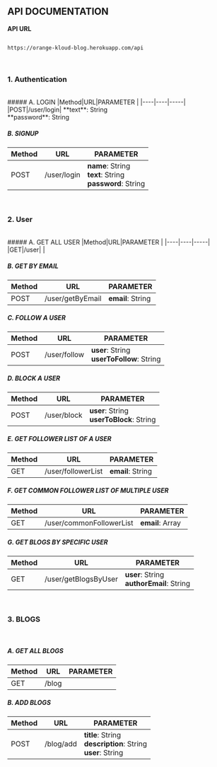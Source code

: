 ## API DOCUMENTATION


**API URL**

```

https://orange-kloud-blog.herokuapp.com/api
```

<br>

### 1. Authentication

<br>
##### A. LOGIN
|Method|URL|PARAMETER |
|----|----|-----|
|POST|/user/login|  **text**: String <br> **password**: String

##### B. SIGNUP
|Method|URL|PARAMETER |
|----|----|-----|
|POST|/user/login| **name**: String <br> **text**: String <br> **password**: String


<br>

### 2. User

<br>
##### A. GET ALL USER
|Method|URL|PARAMETER |
|----|----|-----|
|GET|/user|  |

##### B. GET BY EMAIL
|Method|URL|PARAMETER |
|----|----|-----|
|POST|/user/getByEmail| **email**: String <br> 

##### C. FOLLOW A USER
|Method|URL|PARAMETER |
|----|----|-----|
|POST|/user/follow| **user**: String <br> **userToFollow**: String

##### D. BLOCK A USER
|Method|URL|PARAMETER |
|----|----|-----|
|POST|/user/block| **user**: String <br> **userToBlock**: String

##### E. GET FOLLOWER LIST OF A USER
|Method|URL|PARAMETER |
|----|----|-----|
|GET|/user/followerList| **email**: String 


##### F. GET COMMON FOLLOWER LIST OF MULTIPLE USER
|Method|URL|PARAMETER |
|----|----|-----|
|GET|/user/commonFollowerList| **email**: Array 

##### G. GET BLOGS BY SPECIFIC USER
|Method|URL|PARAMETER |
|----|----|-----|
|GET|/user/getBlogsByUser| **user**: String <br> **authorEmail**: String


<br>

### 3. BLOGS

<br>

##### A. GET ALL BLOGS
|Method|URL|PARAMETER |
|----|----|-----|
|GET|/blog|  |

##### B. ADD BLOGS
|Method|URL|PARAMETER |
|----|----|-----|
|POST|/blog/add| **title**: String <br>  **description**: String <br>  **user**: String


